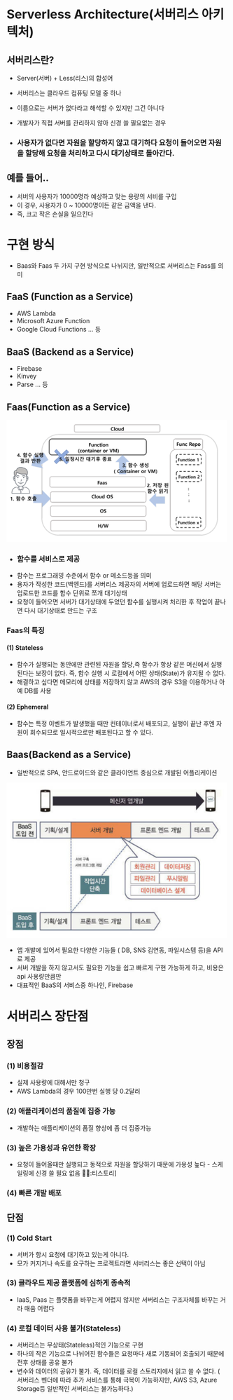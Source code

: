 # Serverless Architecture(서버리스 아키텍처)

## 서버리스란?
- Server(서버) + Less(리스)의 합성어
- 서버리스는 클라우드 컴퓨팅 모델 중 하나
- 이름으로는 서버가 없다라고 해석할 수 있지만 그건 아니다
- 개발자가 직접 서버를 관리하지 않아 신경 쓸 필요없는 경우

- ### 사용자가 없다면 자원을 할당하지 않고 대기하다 요청이 들어오면 자원을 할당해 요청을 처리하고 다시 대기상태로 돌아간다.

## 예를 들어..
- 서버의 사용자가 10000명라 예상하고 맞는 용량의 서비를 구입
- 이 경우, 사용자가 0 ~ 10000명이든 같은 금액을 낸다.
- 즉, 크고 작은 손실을 일으킨다


# 구현 방식
- Baas와 Faas 두 가지 구현 방식으로 나뉘지만, 일반적으로 서버리스는 Fass를 의미
## FaaS (Function as a Service)
- AWS Lambda
- Microsoft Azure Function
- Google Cloud Functions ... 등
## BaaS (Backend as a Service) 
- Firebase
- Kinvey
- Parse ... 등

## Faas(Function as a Service)
![](./img/1.png)
- ### 함수를 서비스로 제공
- 함수는 프로그래밍 수준에서 함수 or 메소드등을 의미
- 용자가 작성한 코드(백엔드)를 서버리스 제공자의 서버에 업로드하면 해당 서버는 업로드한 코드를 함수 단위로 쪼개 대기상태
- 요청이 들어오면 서버가 대기상태에 두었던 함수를 실행시켜 처리한 후 작업이 끝나면 다시 대기상태로 만드는 구조

### Faas의 특징
#### (1) Stateless
- 함수가 실행되는 동안에만 관련된 자원을 할당,즉 함수가 항상 같은 머신에서 실행된다는 보장이 없다. 즉, 함수 실행 시 로컬에서 어떤 상태(State)가 유지될 수 없다.
- 해결하고 싶다면 메모리에 상태를 저장하지 않고 AWS의 경우 S3을 이용하거나 아예 DB를 사용

#### (2) Ephemeral
- 함수는 특정 이벤트가 발생했을 때만 컨테이너로서 배포되고, 실행이 끝난 후엔 자원이 회수되므로 일시적으로만 배포된다고 할 수 있다.


## Baas(Backend as a Service)
- 일반적으로 SPA, 안드로이드와 같은 클라이언트 중심으로 개발된 어플리케이션

![](./img/2.png)
- 앱 개발에 있어서 필요한 다양한 기능들 ( DB, SNS 김연동, 파일시스템 등)을 API로 제공
- 서버 개발을 하지 않고서도 필요한 기능을 쉽고 빠르게 구현 가능하게 하고, 비용은 api 사용량만큼만
- 대표적인 BaaS의 서비스중 하나인, Firebase


# 서버리스 장단점
## 장점
### (1) 비용절감
- 실제 사용량에 대해서만 청구
- AWS Lambda의 경우 100만번 실행 당 0.2달러
### (2) 애플리케이션의 품질에 집중 가능
- 개발하는 애플리케이션의 품질 향상에 좀 더 집중가능
### (3) 높은 가용성과 유연한 확장
- 요청이 들어올때만 실행되고 동적으로 자원을 할당하기 때문에 가용성 높다 - 스케일링에 신경 쓸 필요 없음
👨‍💻:티스토리]
### (4) 빠른 개발 배포

## 단점
### (1) Cold Start
- 서버가 항시 요청에 대기하고 있는게 아니다.
- 모가 커지거나 속도를 요구하는 프로젝트라면 서버리스는 좋은 선택이 아님

### (3) 클라우드 제공 플랫폼에 심하게 종속적
- IaaS, Paas 는 플랫폼을 바꾸는게 어렵지 않지만 서버리스는 구조자체를 바꾸는 거라 매움 어렵다

### (4) 로컬 데이터 사용 불가(Stateless)
- 서버리스는 무상태(Stateless)적인 기능으로 구현
- 하나의 작은 기능으로 나뉘어진 함수들은 요청마다 새로 기동되어 호출되기 때문에 전후 상태를 공유 불가
- 변수와 데이터의 공유가 불가. 즉, 데이터를 로컬 스토리지에서 읽고 쓸 수 없다. ( 서버리스 벤더에 따라 추가 서비스를 통해 극복이 가능하지만, AWS S3, Azure Storage등 일반적인 서버리스는 불가능하다.)